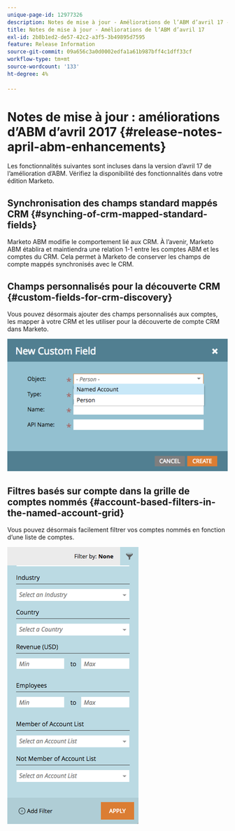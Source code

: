 ```yaml
---
unique-page-id: 12977326
description: Notes de mise à jour - Améliorations de l’ABM d’avril 17 - Documents Marketo - Documentation du produit
title: Notes de mise à jour - Améliorations de l’ABM d’avril 17
exl-id: 2b8b1ed2-de57-42c2-a3f5-3b49895d7595
feature: Release Information
source-git-commit: 09a656c3a0d0002edfa1a61b987bff4c1dff33cf
workflow-type: tm+mt
source-wordcount: '133'
ht-degree: 4%

---
```


# Notes de mise à jour : améliorations d’ABM d’avril 2017 {#release-notes-april-abm-enhancements}

Les fonctionnalités suivantes sont incluses dans la version d’avril 17 de l’amélioration d’ABM. Vérifiez la disponibilité des fonctionnalités dans votre édition Marketo.

## Synchronisation des champs standard mappés CRM {#synching-of-crm-mapped-standard-fields}

Marketo ABM modifie le comportement lié aux CRM. À l’avenir, Marketo ABM établira et maintiendra une relation 1-1 entre les comptes ABM et les comptes du CRM. Cela permet à Marketo de conserver les champs de compte mappés synchronisés avec le CRM.

## Champs personnalisés pour la découverte CRM {#custom-fields-for-crm-discovery}

Vous pouvez désormais ajouter des champs personnalisés aux comptes, les mapper à votre CRM et les utiliser pour la découverte de compte CRM dans Marketo.

![](assets/new-custom-field.png)

## Filtres basés sur compte dans la grille de comptes nommés {#account-based-filters-in-the-named-account-grid}

Vous pouvez désormais facilement filtrer vos comptes nommés en fonction d’une liste de comptes.

![](assets/named-account-filters.png)
